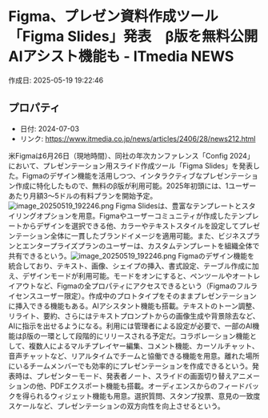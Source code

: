 # Figma、プレゼン資料作成ツール「Figma Slides」発表　β版を無料公開　AIアシスト機能も - ITmedia NEWS

作成日: 2025-05-19 19:22:46

## プロパティ

- 日付: 2024-07-03
- リンク: https://www.itmedia.co.jp/news/articles/2406/28/news212.html

米Figmaは6月26日（現地時間）、同社の年次カンファレンス「Config 2024」において、プレゼンテーション用スライド作成ツール「Figma Slides」を発表した。Figmaのデザイン機能を活用しつつ、インタラクティブなプレゼンテーション作成に特化したもので、無料のβ版が利用可能。2025年初頭には、1ユーザーあたり月額3～5ドルの有料プランを開始予定。![image_20250519_192246.png](../assets/image_20250519_192246.png)
Figma Slidesは、豊富なテンプレートとスタイリングオプションを用意。Figmaやユーザーコミュニティが作成したテンプレートからデザインを選択できる他、カラーやテキストスタイルを設定してプレゼンテーション全体に一貫したブランドイメージを適用可能。また、ビジネスプランとエンタープライズプランのユーザーは、カスタムテンプレートを組織全体で共有できるという。![image_20250519_192246.png](../assets/image_20250519_192246.png)
Figmaのデザイン機能を統合しており、テキスト、画像、シェイプの挿入、書式設定、テーブル作成に加え、デザインモードが利用可能。モードをオンにすると、ペンツールやオートレイアウトなど、Figmaの全プロパティにアクセスできるという（Figmaのフルライセンスユーザー限定）。作成中のプロトタイプをそのままプレゼンテーションに挿入できる機能もある。AIアシスタント機能も搭載。テキストのトーン調整、リライト、要約、さらにはテキストプロンプトからの画像生成や背景除去など、AIに指示を出せるようになる。利用には管理者による設定が必要で、一部のAI機能はβ版の一環として段階的にリリースされる予定だ。コラボレーション機能として、複数人によるマルチプレイヤー編集、コメント機能、カーソルチャット、音声チャットなど、リアルタイムでチームと協働できる機能を用意。離れた場所にいるチームメンバーでも効率的にプレゼンテーションを作成できるという。発表時は、プレゼンターモード、発表者ノート、スライドの画面切り替えアニメーションの他、PDFエクスポート機能も搭載。オーディエンスからのフィードバックを得られるウィジェット機能も用意。選択質問、スタンプ投票、意見の一致度スケールなど、プレゼンテーションの双方向性を向上させるという。
